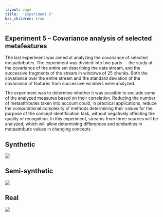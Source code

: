 ```yaml
---
layout: page
title:  "Experiment 5"
has_children: true
---
```


## Experiment 5 – Covariance analysis of selected metafeatures

The last experiment was aimed at analyzing the covariance of selected metaattributes. The experiment was divided into two parts -- the study of the covariance of the entire set describing the data stream, and the successive fragments of the stream in windows of 25 chunks. Both the covariance over the entire stream and the standard deviation of the covariance of features from successive windows were analyzed.

The experiment was to determine whether it was possible to exclude some of the analyzed measures based on their correlation. Reducing the number of metaattributes taken into account could, in practical applications, reduce the computational complexity of methods determining their values for the purpose of the concept identification task, without negatively affecting the quality of recognition. In this experiment, streams from three sources will be analyzed, which will allow determining differences and similarities in metaattribute values in changing concepts.


## Synthetic
![](/meta-concept-descriptor/fig_clf/cov_syn.png)


## Semi-synthetic
![](/meta-concept-descriptor/fig_clf/cov_semi.png)


## Real
![](/meta-concept-descriptor/fig_clf/cov_real.png)
